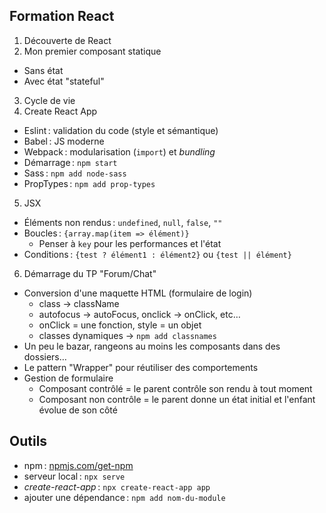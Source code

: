 ## Formation React

1. Découverte de React
2. Mon premier composant statique
  - Sans état
  - Avec état "stateful"
3. Cycle de vie
4. Create React App
  - Eslint : validation du code (style et sémantique)
  - Babel : JS moderne
  - Webpack : modularisation (``import``) et *bundling*
  - Démarrage : ``npm start``
  - Sass : ``npm add node-sass``
  - PropTypes : ``npm add prop-types``
5. JSX
  - Éléments non rendus : ``undefined``, ``null``, ``false``, ``""``
  - Boucles : ``{array.map(item => élément)}``
    - Penser à ``key`` pour les performances et l'état
  - Conditions : ``{test ? élément1 : élément2}`` ou ``{test || élément}``
6. Démarrage du TP "Forum/Chat"
  - Conversion d'une maquette HTML (formulaire de login)
    - class → className
    - autofocus → autoFocus, onclick → onClick, etc…
    - onClick = une fonction, style = un objet
    - classes dynamiques → ``npm add classnames``
  - Un peu le bazar, rangeons au moins les composants dans des dossiers…
  - Le pattern "Wrapper" pour réutiliser des comportements
  - Gestion de formulaire
    - Composant contrôlé = le parent contrôle son rendu à tout moment
    - Composant non contrôle = le parent donne un état initial et l'enfant évolue de son côté

## Outils

- npm : [npmjs.com/get-npm](https://www.npmjs.com/get-npm)
- serveur local : ``npx serve``
- *create-react-app* : ``npx create-react-app app``
- ajouter une dépendance : ``npm add nom-du-module``
